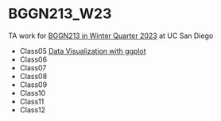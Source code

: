 # BGGN213_W23
TA work for [BGGN213 in Winter Quarter 2023](https://bioboot.github.io/bggn213_W23/) at UC San Diego

- Class05 [Data Visualization with ggplot](https://github.com/yuzhang-ucsd/BGGN213_W23/tree/main/lab05)
- Class06
- Class07
- Class08
- Class09
- Class10
- Class11
- Class12
